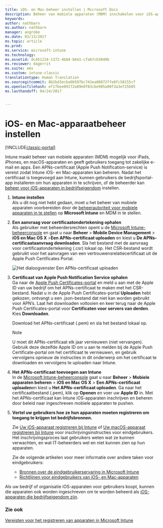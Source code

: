 ```yaml
---
title: iOS- en Mac-beheer instellen | Microsoft Docs
description: Beheer van mobiele apparaten (MDM) inschakelen voor iOS-apparaten zoals iPads en iPhones en tevens Mac OS X-apparaten met Microsoft Intune.
keywords: 
author: nathbarn
ms.author: nathbarn
manager: angrobe
ms.date: 03/13/2017
ms.topic: article
ms.prod: 
ms.service: microsoft-intune
ms.technology: 
ms.assetid: dc451224-1372-4b84-b641-cfa67cb3849b
ms.reviewer: dagerrit
ms.suite: ems
ms.custom: intune-classic
translationtype: Human Translation
ms.sourcegitcommit: 8b2bd3ecba0b597bc742ea08872ffe8fc58155cf
ms.openlocfilehash: ef1fbee09172a89e0f83cbe905a00f3a3ef25b05
ms.lasthandoff: 04/24/2017


---
```


# <a name="set-up-ios-and-mac-device-management"></a>iOS- en Mac-apparaatbeheer instellen

[!INCLUDE[classic-portal](../includes/classic-portal.md)]

Intune maakt beheer van mobiele apparaten (MDM) mogelijk voor iPads, iPhones, en macOS-apparaten en geeft gebruikers toegang tot zakelijke e-mail en apps. Een APNs-certificaat (Apple Push Notification-service) is vereist zodat Intune iOS- en Mac-apparaten kan beheren. Nadat het certificaat is toegevoegd aan Intune, kunnen gebruikers de bedrijfsportal-app installeren om hun apparaten in te schrijven, of de beheerder kan [beheer voor iOS-apparaten in bedrijfseigendom](enroll-corporate-owned-ios-devices-in-microsoft-intune.md) instellen.

1.  **Intune instellen**<br>
    Als u dit nog niet hebt gedaan, moet u het beheer van mobiele apparaten voorbereiden door de [beheerautoriteit voor mobiele apparaten in te stellen](prerequisites-for-enrollment.md#step-2-set-mdm-authority) op **Microsoft Intune** en MDM in te stellen.

2.  **Een aanvraag voor certificaatondertekening ophalen**<br>
    Als gebruiker met beheerdersrechten opent u de [Microsoft Intune-beheerconsole](https://manage.microsoft.com) en gaat u naar **Beheer** &gt; **Mobile Device Management** &gt; **iOS en Mac OS X** &gt;**Een APNs-certificaat uploaden** en kiest u **De APNs-certificaataanvraag downloaden**. Sla het bestand met de aanvraag voor certificaatondertekening (.csr) lokaal op. Het CSR-bestand wordt gebruikt voor het aanvragen van een vertrouwensrelatiecertificaat uit de Apple Push Certificates Portal.

    ![Het dialoogvenster Een APNs-certificaat uploaden](../media/Intune-iOS-enrollment-with-apns.png)

3.  **Certificaat van Apple Push Notification Service ophalen**<br>
    Ga naar de [Apple Push Certificates-portal](http://go.microsoft.com/fwlink/?LinkId=269844) en meld u aan met de Apple ID van uw bedrijf om het APNs-certificaat te maken met het CSR-bestand. Nadat u in de Apple Push Certificates-portal **Uploaden** hebt gekozen, ontvangt u een .json-bestand dat niet kan worden gebruikt voor APN’s. Laat het downloaden voltooien en keer terug naar de Apple Push Certificates-portal voor **Certificaten voor servers van derden**. Kies **Downloaden**.

    Download het APNs-certificaat (.pem) en sla het bestand lokaal op.

    > [!NOTE]
    > U moet dit APNs-certificaat elk jaar vernieuwen (niet vervangen). Gebruik deze dezelfde Apple ID om u aan te melden bij de Apple Push Certificate-portal om het certificaat te vernieuwen, en gebruik vervolgens opnieuw de instructies in dit onderwerp om het certificaat te downloaden en vervolgens te uploaden naar Intune.

4.  **Het APNs-certificaat toevoegen aan Intune**<br>
    In de [Microsoft Intune-beheerconsole](https://manage.microsoft.com) gaat u naar **Beheer** &gt; **Mobiele apparaten beheren** &gt; **iOS en Mac OS X** &gt; **Een APNs-certificaat uploaden**en kiest u **Het APNs-certificaat uploaden**. Ga naar het certificaatbestand (.pem), klik op **Openen** en voer uw **Apple ID** in. Met het APNs-certificaat kan Intune iOS-apparaten inschrijven en beheren door beleid naar ingeschreven mobiele apparaten te pushen.

5.  **Vertel uw gebruikers hoe ze hun apparaten moeten registreren om toegang te krijgen tot bedrijfsbronnen.**

    Zie [Uw iOS-apparaat registreren bij Intune](https://docs.microsoft.com/intune-user-help/enroll-your-device-in-intune-ios) of [Uw macOS-apparaat registreren bij Intune](https://docs.microsoft.com/intune-user-help/enroll-your-device-in-intune-macos) voor inschrijvingsinstructies voor eindgebruikers. Het inschrijvingsproces laat gebruikers weten wat ze kunnen verwachten, en wat IT-beheerders wel en niet kunnen zien op hun apparaten.

    Zie de volgende artikelen voor meer informatie over andere taken voor eindgebruikers:
    - [Bronnen over de eindgebruikerservaring in Microsoft Intune](how-to-educate-your-end-users-about-microsoft-intune.md)
    - [Richtlijnen voor eindgebruikers van iOS- en Mac-apparaten](https://docs.microsoft.com/intune-user-help/using-your-ios-or-macOS-device-with-intune)

Als uw bedrijf of organisatie iOS-apparaten voor gebruikers koopt, kunnen die apparaten ook worden ingeschreven om te worden beheerd als [iOS-apparaten die bedrijfseigendom zijn](enroll-corporate-owned-ios-devices-in-microsoft-intune.md).

### <a name="see-also"></a>Zie ook
[Vereisten voor het registreren van apparaten in Microsoft Intune](prerequisites-for-enrollment.md)

